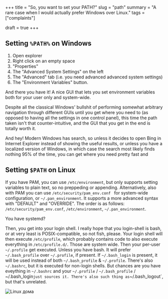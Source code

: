 +++
title = "So, you want to set your PATH?"
slug = "path"
summary = "A rare case when I would actually prefer Windows over Linux."
tags = ["complaints"]

draft = true
+++


## Setting `%PATH%` on Windows
1. Open explorer
2. Right click on an empty space
3. "Properties"
4. The "Advanced System Settings" on the left
5. The "Advanced" tab (i.e. you need advanced advanced system settings)
6. The "Environment Variables" button.

And there you have it!
A nice GUI that lets you set environment variables both for your user only and system-wide.

Despite all the classical Windows' bullshit of performing somewhat arbitrary navigation
through different GUIs until you get where you need to
(as opposed to having all the settings in one control panel),
this time the path taken isn't that counter-intuitive,
and the GUI that you get in the end is totally worth it.

And hey! Modern Windows has search, so unless it decides to open Bing in Internet Explorer
instead of showing the useful results, or unless you have a localized version of Windows,
in which case the search most likely finds nothing 95% of the time,
you can get where you need pretty fast and

## Setting `$PATH` on Linux

If you have PAM, you can use `/etc/environment`, but only supports setting variables to plain text, so no preppeding or appending.
Alternatively, also with PAM you can use `/etc/security/pam_env.conf ` for system-wide configuration, or `~/.pan_environment`. It supports a more advanced syntax with "DEFAULT" and "OVERRIDE".
The order is as follows: `/etc/security/pam_env.conf`, `/etc/environment`, `~/.pan_environment`.

You have systemd?

Then, you get into your login shell. I really hope that you login-shell is bash, or at very least is POSIX-compatible, so not fish, please.
Your login shell will then execute `/etc/profile`, which probably contains code to also execute everything in `/etc/profile.d/`. Those are system wide. Then your per-user `~/.profile` get executed.
Unless you have bash. It will prefer `~/.bash_profile` over `~/.profile`, if present. If `~/.bash_login` is present, it will be used instead of both  `~/.bash_profile` & `~/.profile`. There's also `~/.bashrc`, but it is executed for non-login shells. But chances are you have eveything in `~/.bashrc` and your `~/.profile` / `~/.bash_profile` / ~/.bash_login` just sources it. There's also such thing as `~/.bash_logout`, but that's unrelated.

![Linux дома](https://s00.yaplakal.com/pics/pics_original/0/5/5/120550.jpg)